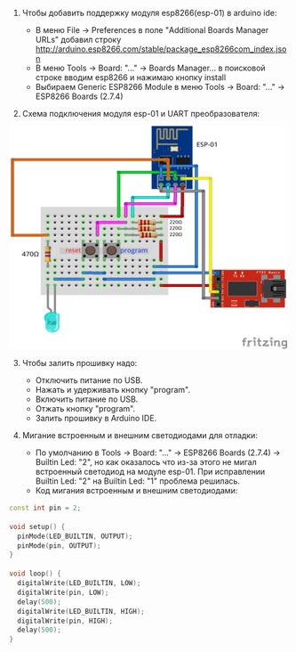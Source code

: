 1. Чтобы добавить поддержку модуля esp8266(esp-01) в arduino ide:
    - В меню File -> Preferences в поле "Additional Boards Manager URLs" добавил строку http://arduino.esp8266.com/stable/package_esp8266com_index.json
    - В меню Tools -> Board: "..." -> Boards Manager... в поисковой строке вводим esp8266 и нажимаю кнопку install
    - Выбираем Generic ESP8266 Module в меню Tools -> Board: "..." -> ESP8266 Boards (2.7.4)
    
2. Схема подключения модуля esp-01 и UART преобразователя:
<p><img src="circuit/esp-01_arduino_ideSketch_bb.png"
     alt=""
     title=""
     width="500" height="400"
/></p>

3. Чтобы залить прошивку надо:
    - Отключить питание по USB.
    - Нажать и удерживать кнопку "program".
    - Включить питание по USB.
    - Отжать кнопку "program".
    - Залить прошивку в Arduino IDE.
    
4. Мигание встроенным и внешним светодиодами для отладки:
    - По умолчанию в Tools -> Board: "..." -> ESP8266 Boards (2.7.4) -> Builtin Led: "2", но как оказалось что из-за этого не мигал встроенный светодиод на модуле esp-01. При исправлении Builtin Led: "2" на Builtin Led: "1" проблема решилась.
    - Код мигания встроенным и внешним светодиодами:
```c++
const int pin = 2;

void setup() {
  pinMode(LED_BUILTIN, OUTPUT);
  pinMode(pin, OUTPUT);
}

void loop() {
  digitalWrite(LED_BUILTIN, LOW);
  digitalWrite(pin, LOW);
  delay(500);
  digitalWrite(LED_BUILTIN, HIGH);
  digitalWrite(pin, HIGH);
  delay(500);
}
```

